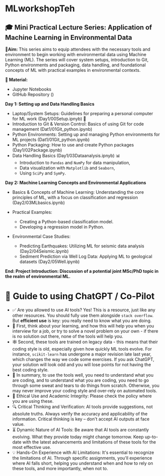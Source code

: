 # MLworkshopTeh
## 🎓 Mini Practical Lecture Series: Application of Machine Learning in Environmental Data 

 📝**Aim:** This series aims to equip attendees with the necessary tools and environment to begin working with environmental data using Machine Learning (ML). The series will cover system setups, introduction to Git, Python environments and packaging, data handling, and foundational concepts of ML with practical examples in environmental contexts. 

**🏫 Material:** 
- Jupyter Notebooks
-  GitHub Repository ()

**Day 1: Setting up and Data Handling Basics**
- Laptop/System Setups: Guidelines for preparing a personal computer for ML work (Day1/00Setup.ipnyb) 🔗
- Introduction to Git & Version Control: Basics of using Git for code management (Dat1/01Git_python.ipynb)
- Python Environments: Setting up and managing Python environments for ML projects (Dat1/01Git_python.ipynb)
- Python Packaging: How to use and create Python packages (Day1/02Package.ipynb)
- Data Handling Basics (Day1/03Dataanalysis.ipnyb) 📊
   - Introduction to ``Pandas`` and ``NumPy`` for data manipulation,
   - Data visualization with ``Matplotlib`` and ``Seaborn``,
   -  Using ``SciPy`` and ``SymPy``.
 
**Day 2: Machine Learning Concepts and Environmental Applications**

- Basics & Concepts of Machine Learning: Understanding the core principles of ML, with a focus on classification and regression (Day2/03MLbasics.ipynb)
- Practical Examples:
   - Creating a Python-based classification model.
   - Developing a regression model in Python. 

- Environmental Case Studies:
  - Predicting Earthquakes: Utilizing ML for seismic data analysis (Day2/04Seismic.ipynb)
  - Sediment Prediction via Well Log Data: Applying ML to geological datasets (Day2/05Well.ipynb)

 **End: Project Introduction: Discussion of a potential joint MSc/PhD topic in the realm of environmental ML.**

 # 🤖 Guide to using ChatGPT / Co-Pilot

* ✅ Αre you allowed to use AI tools? Yes! This is a resource, just like any other resources. You should fully use them alongside `stack overflow`. But **efficient use** is key: you really need to know what you are doing.
* 🐣 First, think about your learning, and how this will help you when you interview for a job, or try to solve a novel problem on your own - if there is no solution out there, none of the tools will help you.
* 🕸️ Second, these tools are trained on legacy data - this means that their coding style is old, especially given how quickly ML tools evolve. For instance, `scikit-learn` has undergone a major revision late last year, which changes the way we code some exercises. If you ask ChatGPT, your solution will look odd and you will lose points for not having the best coding style.
* 🧗 In summary, to use the tools well, you need to understand what you are coding, and to understand what you are coding, you need to go through some sweat and tears to do things from scratch. Otherwise, you may never improve your coding style and over-rely on automated tools.
* 🤔 Ethical Use and Academic Integrity: Please check the policy where you are using these.
* 🔍 Critical Thinking and Verification: AI tools provide suggestions, not absolute truths. Always verify the accuracy and applicability of the information. Critical thinking is key – don't accept AI outputs at face value.
* ⏳ Dynamic Nature of AI Tools: Be aware that AI tools are constantly evolving. What they provide today might change tomorrow. Keep up-to-date with the latest advancements and limitations of these tools for the most effective use.
* 💡 Hands-On Experience with AI Limitations: It's essential to recognize the limitations of AI. Through specific assignments, you'll experience where AI falls short, helping you understand when and how to rely on these tools, and more importantly, when not to.




